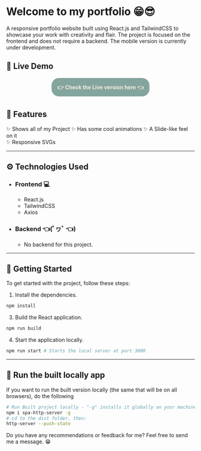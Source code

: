 # Welcome to my portfolio 😁😎

A responsive portfolio website built using React.js and TailwindCSS to showcase your work with creativity and flair. The project is focused on the frontend and does not require a backend. The mobile version is currently under development.

## 🚀 Live Demo

<p align="center" style="padding:1rem;">
  <a
  style="background-color: #84a59d; border-radius:20px; padding:1rem; color:#f7ede2; font-weight:bold; text-decoration:none;"
  href="https://www.lucianosimoni.dev">👉 Check the Live version here 👈</a>
</p>

## 🎨 Features

✨ Shows all of my Project
✨ Has some cool animations
✨ A Slide-like feel on it  
✨ Responsive SVGs

---

## ⚙️ Technologies Used

- ### Frontend 💻

  - React.js
  - TailwindCSS
  - Axios

- ### Backend 👈(ﾟヮﾟ 👈)

  - No backend for this project.

---

## 🏁 Getting Started

To get started with the project, follow these steps:

1. Install the dependencies.

```bash
npm install
```

3. Build the React application.

```bash
npm run build
```

4. Start the application locally.

```bash
npm run start # Starts the local server at port 3000
```

---

## 🚀 Run the built locally app

If you want to run the built version locally (the same that will be on all browsers), do the following

```bash
# Run Built project locally - "-g" installs it globally on your machine
npm i spa-http-server -g
# cd to the dist folder, then:
http-server --push-state
```

Do you have any recommendations or feedback for me? Feel free to send me a message. 😁
